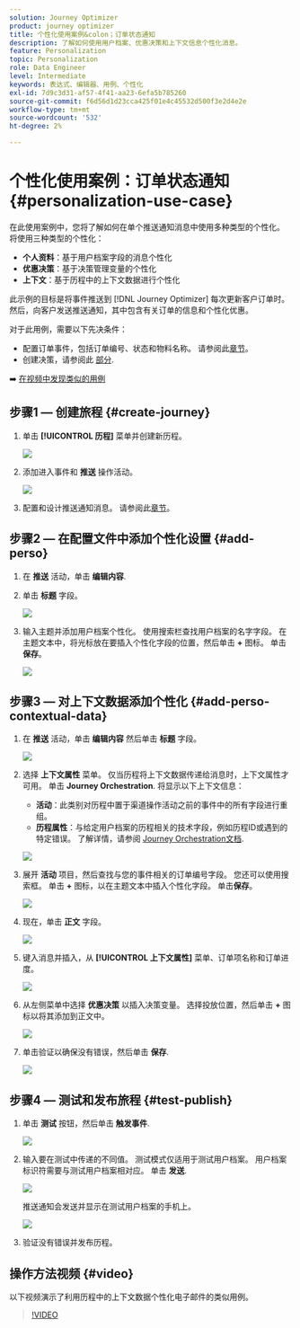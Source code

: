 ```yaml
---
solution: Journey Optimizer
product: journey optimizer
title: 个性化使用案例&colon；订单状态通知
description: 了解如何使用用户档案、优惠决策和上下文信息个性化消息。
feature: Personalization
topic: Personalization
role: Data Engineer
level: Intermediate
keywords: 表达式、编辑器、用例、个性化
exl-id: 7d9c3d31-af57-4f41-aa23-6efa5b785260
source-git-commit: f6d56d1d23cca425f01e4c45532d500f3e2d4e2e
workflow-type: tm+mt
source-wordcount: '532'
ht-degree: 2%

---
```


# 个性化使用案例：订单状态通知 {#personalization-use-case}

在此使用案例中，您将了解如何在单个推送通知消息中使用多种类型的个性化。 将使用三种类型的个性化：

* **个人资料**：基于用户档案字段的消息个性化
* **优惠决策**：基于决策管理变量的个性化
* **上下文**：基于历程中的上下文数据进行个性化

此示例的目标是将事件推送到 [!DNL Journey Optimizer] 每次更新客户订单时。 然后，向客户发送推送通知，其中包含有关订单的信息和个性化优惠。

对于此用例，需要以下先决条件：

* 配置订单事件，包括订单编号、状态和物料名称。 请参阅此[章节](../event/about-events.md)。
* 创建决策，请参阅此 [部分](../offers/offer-activities/create-offer-activities.md).

➡️ [在视频中发现类似的用例](#video)

## 步骤1 — 创建旅程 {#create-journey}

1. 单击 **[!UICONTROL 历程]** 菜单并创建新历程。

   ![](assets/perso-uc4.png)

1. 添加进入事件和 **推送** 操作活动。

   ![](assets/perso-uc5.png)

1. 配置和设计推送通知消息。 请参阅此[章节](../push/create-push.md)。

## 步骤2 — 在配置文件中添加个性化设置 {#add-perso}

1. 在 **推送** 活动，单击 **编辑内容**.

1. 单击 **标题** 字段。

   ![](assets/perso-uc2.png)

1. 输入主题并添加用户档案个性化。 使用搜索栏查找用户档案的名字字段。 在主题文本中，将光标放在要插入个性化字段的位置，然后单击 **+** 图标。 单击&#x200B;**保存**。

   ![](assets/perso-uc3.png)

## 步骤3 — 对上下文数据添加个性化 {#add-perso-contextual-data}

1. 在 **推送** 活动，单击 **编辑内容** 然后单击 **标题** 字段。

   ![](assets/perso-uc9.png)

1. 选择 **上下文属性** 菜单。 仅当历程将上下文数据传递给消息时，上下文属性才可用。 单击 **Journey Orchestration**. 将显示以下上下文信息：

   * **活动**：此类别对历程中置于渠道操作活动之前的事件中的所有字段进行重组。
   * **历程属性**：与给定用户档案的历程相关的技术字段，例如历程ID或遇到的特定错误。 了解详情，请参阅 [Journey Orchestration文档](../building-journeys/expression/journey-properties.md).

   ![](assets/perso-uc10.png)

1. 展开 **活动** 项目，然后查找与您的事件相关的订单编号字段。 您还可以使用搜索框。 单击 **+** 图标，以在主题文本中插入个性化字段。 单击&#x200B;**保存**。

   ![](assets/perso-uc11.png)

1. 现在，单击 **正文** 字段。

   ![](assets/perso-uc12.png)

1. 键入消息并插入，从 **[!UICONTROL 上下文属性]** 菜单、订单项名称和订单进度。

   ![](assets/perso-uc13.png)

1. 从左侧菜单中选择 **优惠决策** 以插入决策变量。 选择投放位置，然后单击 **+** 图标以将其添加到正文中。

   ![](assets/perso-uc14.png)

1. 单击验证以确保没有错误，然后单击 **保存**.

   ![](assets/perso-uc15.png)

## 步骤4 — 测试和发布旅程 {#test-publish}

1. 单击 **测试** 按钮，然后单击 **触发事件**.

   ![](assets/perso-uc17.png)

1. 输入要在测试中传递的不同值。 测试模式仅适用于测试用户档案。 用户档案标识符需要与测试用户档案相对应。 单击 **发送**.

   ![](assets/perso-uc18.png)

   推送通知会发送并显示在测试用户档案的手机上。

   ![](assets/perso-uc19.png)

1. 验证没有错误并发布历程。

## 操作方法视频 {#video}

以下视频演示了利用历程中的上下文数据个性化电子邮件的类似用例。

>[!VIDEO](https://video.tv.adobe.com/v/3425027?quality=12)

